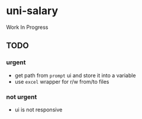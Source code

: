 # uni-salary

Work In Progress

## TODO

### urgent

+ get path from `prompt` ui and store it into a variable
+ use `excel` wrapper for r/w from/to files

### not urgent

+ ui is not responsive
